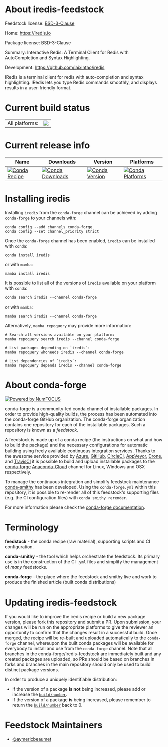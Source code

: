 About iredis-feedstock
======================

Feedstock license: [BSD-3-Clause](https://github.com/conda-forge/iredis-feedstock/blob/main/LICENSE.txt)

Home: https://iredis.io

Package license: BSD-3-Clause

Summary: Interactive Redis: A Terminal Client for Redis with AutoCompletion and Syntax Highlighting.

Development: https://github.com/laixintao/iredis

IRedis is a terminal client for redis with auto-completion and syntax
highlighting. IRedis lets you type Redis commands smoothly, and displays
results in a user-friendly format.


Current build status
====================


<table><tr><td>All platforms:</td>
    <td>
      <a href="https://dev.azure.com/conda-forge/feedstock-builds/_build/latest?definitionId=16970&branchName=main">
        <img src="https://dev.azure.com/conda-forge/feedstock-builds/_apis/build/status/iredis-feedstock?branchName=main">
      </a>
    </td>
  </tr>
</table>

Current release info
====================

| Name | Downloads | Version | Platforms |
| --- | --- | --- | --- |
| [![Conda Recipe](https://img.shields.io/badge/recipe-iredis-green.svg)](https://anaconda.org/conda-forge/iredis) | [![Conda Downloads](https://img.shields.io/conda/dn/conda-forge/iredis.svg)](https://anaconda.org/conda-forge/iredis) | [![Conda Version](https://img.shields.io/conda/vn/conda-forge/iredis.svg)](https://anaconda.org/conda-forge/iredis) | [![Conda Platforms](https://img.shields.io/conda/pn/conda-forge/iredis.svg)](https://anaconda.org/conda-forge/iredis) |

Installing iredis
=================

Installing `iredis` from the `conda-forge` channel can be achieved by adding `conda-forge` to your channels with:

```
conda config --add channels conda-forge
conda config --set channel_priority strict
```

Once the `conda-forge` channel has been enabled, `iredis` can be installed with `conda`:

```
conda install iredis
```

or with `mamba`:

```
mamba install iredis
```

It is possible to list all of the versions of `iredis` available on your platform with `conda`:

```
conda search iredis --channel conda-forge
```

or with `mamba`:

```
mamba search iredis --channel conda-forge
```

Alternatively, `mamba repoquery` may provide more information:

```
# Search all versions available on your platform:
mamba repoquery search iredis --channel conda-forge

# List packages depending on `iredis`:
mamba repoquery whoneeds iredis --channel conda-forge

# List dependencies of `iredis`:
mamba repoquery depends iredis --channel conda-forge
```


About conda-forge
=================

[![Powered by
NumFOCUS](https://img.shields.io/badge/powered%20by-NumFOCUS-orange.svg?style=flat&colorA=E1523D&colorB=007D8A)](https://numfocus.org)

conda-forge is a community-led conda channel of installable packages.
In order to provide high-quality builds, the process has been automated into the
conda-forge GitHub organization. The conda-forge organization contains one repository
for each of the installable packages. Such a repository is known as a *feedstock*.

A feedstock is made up of a conda recipe (the instructions on what and how to build
the package) and the necessary configurations for automatic building using freely
available continuous integration services. Thanks to the awesome service provided by
[Azure](https://azure.microsoft.com/en-us/services/devops/), [GitHub](https://github.com/),
[CircleCI](https://circleci.com/), [AppVeyor](https://www.appveyor.com/),
[Drone](https://cloud.drone.io/welcome), and [TravisCI](https://travis-ci.com/)
it is possible to build and upload installable packages to the
[conda-forge](https://anaconda.org/conda-forge) [Anaconda-Cloud](https://anaconda.org/)
channel for Linux, Windows and OSX respectively.

To manage the continuous integration and simplify feedstock maintenance
[conda-smithy](https://github.com/conda-forge/conda-smithy) has been developed.
Using the ``conda-forge.yml`` within this repository, it is possible to re-render all of
this feedstock's supporting files (e.g. the CI configuration files) with ``conda smithy rerender``.

For more information please check the [conda-forge documentation](https://conda-forge.org/docs/).

Terminology
===========

**feedstock** - the conda recipe (raw material), supporting scripts and CI configuration.

**conda-smithy** - the tool which helps orchestrate the feedstock.
                   Its primary use is in the construction of the CI ``.yml`` files
                   and simplify the management of *many* feedstocks.

**conda-forge** - the place where the feedstock and smithy live and work to
                  produce the finished article (built conda distributions)


Updating iredis-feedstock
=========================

If you would like to improve the iredis recipe or build a new
package version, please fork this repository and submit a PR. Upon submission,
your changes will be run on the appropriate platforms to give the reviewer an
opportunity to confirm that the changes result in a successful build. Once
merged, the recipe will be re-built and uploaded automatically to the
`conda-forge` channel, whereupon the built conda packages will be available for
everybody to install and use from the `conda-forge` channel.
Note that all branches in the conda-forge/iredis-feedstock are
immediately built and any created packages are uploaded, so PRs should be based
on branches in forks and branches in the main repository should only be used to
build distinct package versions.

In order to produce a uniquely identifiable distribution:
 * If the version of a package **is not** being increased, please add or increase
   the [``build/number``](https://docs.conda.io/projects/conda-build/en/latest/resources/define-metadata.html#build-number-and-string).
 * If the version of a package **is** being increased, please remember to return
   the [``build/number``](https://docs.conda.io/projects/conda-build/en/latest/resources/define-metadata.html#build-number-and-string)
   back to 0.

Feedstock Maintainers
=====================

* [@aymericbeaumet](https://github.com/aymericbeaumet/)

